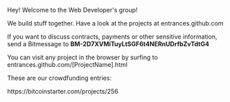 <html>
<head>
<meta http-equiv="Content-Type" content="text/html; charset=utf-8">

</head>

<body>
<p>Hey! Welcome to the Web Developer's group!</p>
<p>We build stuff together. Have a look at the projects at entrances.github.com</p>
<p>If you want to discuss contracts, payments or other sensitive information, send a Bitmessage to <strong>BM-2D7XVMiTuyLtSGF6t4NERnUDrfbZvTdtG4</strong></p>
<p>You can visit any project in the browser by surfing to entrances.github.com/[ProjectName].html</p>
<p>These are our crowdfunding entries:</p>
https://bitcoinstarter.com/projects/256<br>


</body>
</html>
